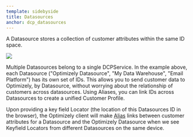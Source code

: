 ```yaml
---
template: sidebyside
title: Datasources
anchor: dcp_datasources
---
```


A Datasource stores a collection of customer attributes within the same ID space.

<img src="/assets/img/dcp/datasources_example.png">

Multiple Datasources belong to a single DCPService. In the example above, each Datasource ("Optimizely Datasource", "My Data Warehouse", "Email Platform") has its own set of IDs. This allows you to send customer data to Optimizely, by Datasource, without worrying about the relationship of customers across datasources. Using Aliases, you can link IDs across Datasources to create a unified Customer Profile.

Upon providing a key field Locator (the location of this Datasources ID in the browser), the Optimizely client will make [Alias](/rest/customer_profiles#alias) links between customer attributes for a Datasource and the Optimizely Datasource when we see Keyfield Locators from different Datasources on the same device.
